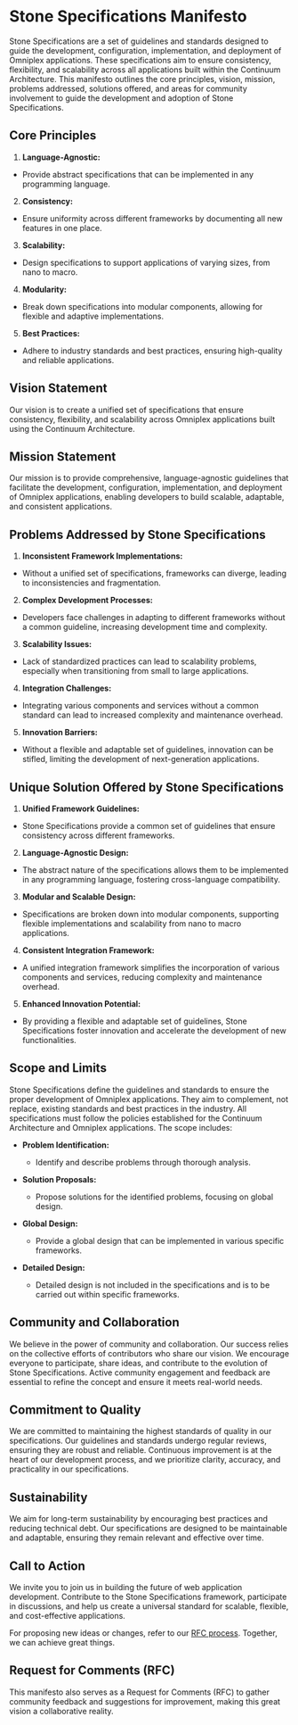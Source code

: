 # Stone Specifications Manifesto

Stone Specifications are a set of guidelines and standards designed to guide the development, 
configuration, implementation, and deployment of Omniplex applications. 
These specifications aim to ensure consistency, flexibility, and scalability across all applications built within the Continuum Architecture. 
This manifesto outlines the core principles, vision, mission, problems addressed, solutions offered, 
and areas for community involvement to guide the development and adoption of Stone Specifications.

## Core Principles

1. **Language-Agnostic:**
  - Provide abstract specifications that can be implemented in any programming language.

2. **Consistency:**
  - Ensure uniformity across different frameworks by documenting all new features in one place.

3. **Scalability:**
  - Design specifications to support applications of varying sizes, from nano to macro.

4. **Modularity:**
  - Break down specifications into modular components, allowing for flexible and adaptive implementations.

5. **Best Practices:**
  - Adhere to industry standards and best practices, ensuring high-quality and reliable applications.

## Vision Statement

Our vision is to create a unified set of specifications that ensure consistency, flexibility, 
and scalability across Omniplex applications built using the Continuum Architecture.

## Mission Statement

Our mission is to provide comprehensive, language-agnostic guidelines that facilitate the development, 
configuration, implementation, and deployment of Omniplex applications, enabling developers to build scalable, adaptable, and consistent applications.

## Problems Addressed by Stone Specifications

1. **Inconsistent Framework Implementations:**
  - Without a unified set of specifications, frameworks can diverge, leading to inconsistencies and fragmentation.

2. **Complex Development Processes:**
  - Developers face challenges in adapting to different frameworks without a common guideline, increasing development time and complexity.

3. **Scalability Issues:**
  - Lack of standardized practices can lead to scalability problems, especially when transitioning from small to large applications.

4. **Integration Challenges:**
  - Integrating various components and services without a common standard can lead to increased complexity and maintenance overhead.

5. **Innovation Barriers:**
  - Without a flexible and adaptable set of guidelines, innovation can be stifled, limiting the development of next-generation applications.

## Unique Solution Offered by Stone Specifications

1. **Unified Framework Guidelines:**
  - Stone Specifications provide a common set of guidelines that ensure consistency across different frameworks.

2. **Language-Agnostic Design:**
  - The abstract nature of the specifications allows them to be implemented in any programming language, fostering cross-language compatibility.

3. **Modular and Scalable Design:**
  - Specifications are broken down into modular components, supporting flexible implementations and scalability from nano to macro applications.

4. **Consistent Integration Framework:**
  - A unified integration framework simplifies the incorporation of various components and services, reducing complexity and maintenance overhead.

5. **Enhanced Innovation Potential:**
  - By providing a flexible and adaptable set of guidelines, Stone Specifications foster innovation and accelerate the development of new functionalities.

## Scope and Limits

Stone Specifications define the guidelines and standards to ensure the proper development of Omniplex applications. 
They aim to complement, not replace, existing standards and best practices in the industry. 
All specifications must follow the policies established for the Continuum Architecture and Omniplex applications. 
The scope includes:

- **Problem Identification:** 
  - Identify and describe problems through thorough analysis.
  
- **Solution Proposals:** 
  - Propose solutions for the identified problems, focusing on global design.
  
- **Global Design:** 
  - Provide a global design that can be implemented in various specific frameworks.
  
- **Detailed Design:** 
  - Detailed design is not included in the specifications and is to be carried out within specific frameworks.

## Community and Collaboration

We believe in the power of community and collaboration. Our success relies on the collective efforts of contributors who share our vision. We encourage everyone to participate, share ideas, and contribute to the evolution of Stone Specifications. Active community engagement and feedback are essential to refine the concept and ensure it meets real-world needs.

## Commitment to Quality

We are committed to maintaining the highest standards of quality in our specifications. Our guidelines and standards undergo regular reviews, ensuring they are robust and reliable. Continuous improvement is at the heart of our development process, and we prioritize clarity, accuracy, and practicality in our specifications.

## Sustainability

We aim for long-term sustainability by encouraging best practices and reducing technical debt. Our specifications are designed to be maintainable and adaptable, ensuring they remain relevant and effective over time.

## Call to Action

We invite you to join us in building the future of web application development. Contribute to the Stone Specifications framework, participate in discussions, and help us create a universal standard for scalable, flexible, and cost-effective applications.

For proposing new ideas or changes, refer to our [RFC process](rfcs/). Together, we can achieve great things.

## Request for Comments (RFC)

This manifesto also serves as a Request for Comments (RFC) to gather community feedback and suggestions for improvement, making this great vision a collaborative reality.